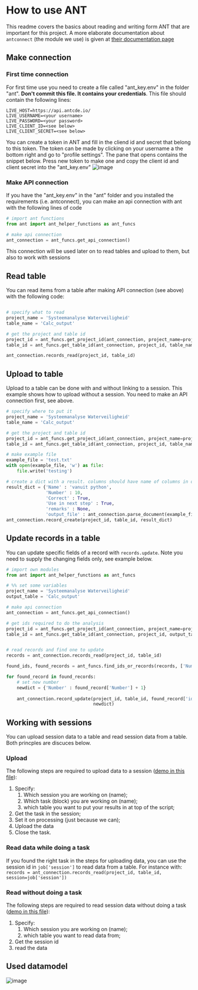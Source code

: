 # How to use ANT

This readme covers the basics about reading and writing form ANT that are important for this project. A more elaborate documentation about `antconnect` (the module we use) is given at [their documentation page](https://docs.antcde.io/ANTConnect/python/#verwijder-een-tabel)

## Make connection

### First time connection
For first time use you need to create a file called "ant_key.env" in the folder "ant". **Don't commit this file. It contains your credentials**. This file should contain the following lines:

```
LIVE_HOST=https://api.antcde.io/
LIVE_USERNAME=<your username>
LIVE_PASSWORD=<your password>
LIVE_CLIENT_ID=<see below>
LIVE_CLIENT_SECRET=<see below>
```

You can create a token in ANT and fill in the cliend id and secret that belong to this token. 
The token can be made by clicking on your username a the bottom right and go to "profile settings".
The pane that opens contains the snippet below. Press new token to make one and copy the client id and client secret into the "ant_key.env"
![image](https://user-images.githubusercontent.com/68229914/181701896-8816896f-dd00-4c3e-a2dd-43320a9db912.png)

### Make API connection

If you have the "ant_key.env" in the "ant" folder and you installed the requirements (i.e. antconnect), you can make an api connection with ant with the following lines of code

```python
# import ant functions
from ant import ant_helper_functions as ant_funcs

# make api connection
ant_connection = ant_funcs.get_api_connection()

```

This connection will be used later on to read tables and upload to them, but also to work with sessions

## Read table 

You can read items from a table after making API connection (see above) with the following code:

```python

# specify what to read
project_name = 'Systeemanalyse Waterveiligheid'
table_name = 'Calc_output'

# get the project and table id
project_id = ant_funcs.get_project_id(ant_connection, project_name=project_name)
table_id = ant_funcs.get_table_id(ant_connection, project_id, table_name)

ant_connection.records_read(project_id, table_id)

```

## Upload to table

Upload to a table can be done with and without linking to a session. This example shows how to upload without a session. You need to make an API connection first, see above.

```python
# specify where to put it
project_name = 'Systeemanalyse Waterveiligheid'
table_name = 'Calc_output'

# get the project and table id
project_id = ant_funcs.get_project_id(ant_connection, project_name=project_name)
table_id = ant_funcs.get_table_id(ant_connection, project_id, table_name)

# make example file
example_file = 'test.txt'
with open(example_file, 'w') as file:
    file.write('testing')

# create a dict with a result. columns should have name of columns in output table
result_dict = {'Name' : 'vanuit python',
               'Number' : 10,
               'Correct' : True,
               'Use in next step' : True,
               'remarks' : None,
               'output_file' : ant_connection.parse_document(example_file)}
ant_connection.record_create(project_id, table_id, result_dict)

```
## Update records in a table

You can update specific fields of a record with `records.update`. Note you need to supply the changing fields only, see example below.

```python
# import own modules
from ant import ant_helper_functions as ant_funcs

# %% set some variables
project_name = 'Systeemanalyse Waterveiligheid'
output_table = 'Calc_output'

# make api connection
ant_connection = ant_funcs.get_api_connection()

# get ids required to do the analysis
project_id = ant_funcs.get_project_id(ant_connection, project_name=project_name)
table_id = ant_funcs.get_table_id(ant_connection, project_id, output_table)


# read records and find one to update
records = ant_connection.records_read(project_id, table_id)

found_ids, found_records = ant_funcs.find_ids_or_records(records, ['Number'], [11], return_records=True)

for found_record in found_records:
    # set new number
    newdict = {'Number' : found_record['Number'] + 1} 
    
    ant_connection.record_update(project_id, table_id, found_record['id'], 
                                 newdict)
```

## Working with sessions

You can upload session data to a table and read session data from a table. Both princples are discuces below. 

### Upload
The following steps are required to upload data to a session ([demo in this file](https://github.com/witteveenbos/KPZSS/blob/main/example/demo_upload.py)):
1. Specify:
   1. Which session you are working on (name);
   2. Which task (block) you are working on (name);
   3. which table you want to put your results in at top of the script;
2. Get the task in the session;
3. Set it on processing (just because we can);
4. Upload the data
5. Close the task. 

### Read data while doing a task

If you found the right task in the steps for uploading data, you can use the session id in `job['session']` to read data from a table. For instance with:
`records = ant_connection.records_read(project_id, table_id, session=job['session'])`

### Read without doing a task

The following steps are required to read session data without doing a task ([demo in this file](https://github.com/witteveenbos/KPZSS/blob/main/example/demo_read_session_data.py)):
1. Specify:
   1. Which session you are working on (name);
   2. which table you want to read data from;
2. Get the session id
3. read the data

## Used datamodel

![image](https://user-images.githubusercontent.com/68229914/183667963-a00443c5-c309-4e59-aa1e-8a1a46de903c.png)
